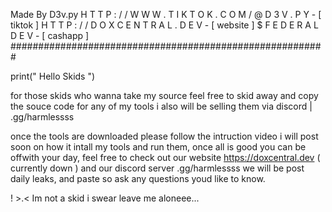 Made By D3v.py
H T T P : / / W W W . T I K T O K . C O M / @ D 3 V . P Y - [ tiktok ]
H T T P : / / D O X C E N T R A L . D E V - [ website ]
$ F E D E R A L D E V - [ cashapp ]
#########################################################

print(" Hello Skids ")

for those skids who wanna take my source feel free to skid away and copy the souce code for any of my tools i also will be selling them via discord | .gg/harmlessss

once the tools are downloaded please follow the intruction video i will post soon on how it intall my tools and run them, once all is good you can be offwith your day, feel free to check out our website https://doxcentral.dev ( currently down ) and our discord server .gg/harmlessss we will be post daily leaks, and paste so ask any questions youd like to know.

! >.< Im not a skid i swear leave me aloneee...
